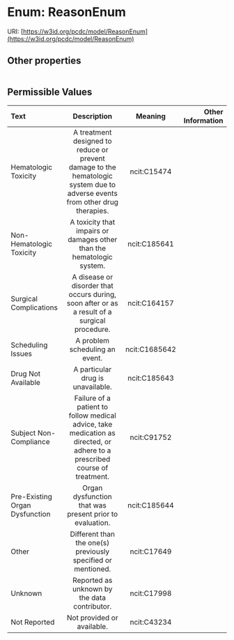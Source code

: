 
# Enum: ReasonEnum




URI: [https://w3id.org/pcdc/model/ReasonEnum](https://w3id.org/pcdc/model/ReasonEnum)


## Other properties

|  |  |  |
| --- | --- | --- |

## Permissible Values

| Text | Description | Meaning | Other Information |
| :--- | :---: | :---: | ---: |
| Hematologic Toxicity | A treatment designed to reduce or prevent damage to the hematologic system due to adverse events from other drug therapies. | ncit:C15474 |  |
| Non-Hematologic Toxicity | A toxicity that impairs or damages other than the hematologic system.	 | ncit:C185641 |  |
| Surgical Complications | A disease or disorder that occurs during, soon after or as a result of a surgical procedure. | ncit:C164157 |  |
| Scheduling Issues | A problem scheduling an event.	 | ncit:C1685642 |  |
| Drug Not Available | A particular drug is unavailable.	 | ncit:C185643 |  |
| Subject Non-Compliance | Failure of a patient to follow medical advice, take medication as directed, or adhere to a prescribed course of treatment. | ncit:C91752 |  |
| Pre-Existing Organ Dysfunction | Organ dysfunction that was present prior to evaluation.	 | ncit:C185644 |  |
| Other | Different than the one(s) previously specified or mentioned. | ncit:C17649 |  |
| Unknown | Reported as unknown by the data contributor. | ncit:C17998 |  |
| Not Reported | Not provided or available. | ncit:C43234 |  |

